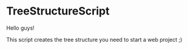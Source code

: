# TreeStructureScript

Hello guys!

This script creates the tree structure you need to start a web project ;)
